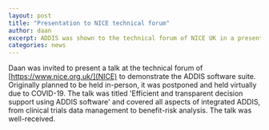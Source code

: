 ```yaml
---
layout: post
title: "Presentation to NICE technical forum"
author: daan
excerpt: ADDIS was shown to the technical forum of NICE UK in a presentation titled 'Efficient and transparent decision support using ADDIS software'
categories: news
---
```


Daan was invited to present a talk at the technical forum of [https://www.nice.org.uk/](NICE) to demonstrate the ADDIS software suite. Originally planned to be held in-person, it was postponed and held virtually due to COVID-19. The talk was titled 'Efficient and transparent decision support using ADDIS software' and covered all aspects of integrated ADDIS, from clinical trials data management to benefit-risk analysis. The talk was well-received.
